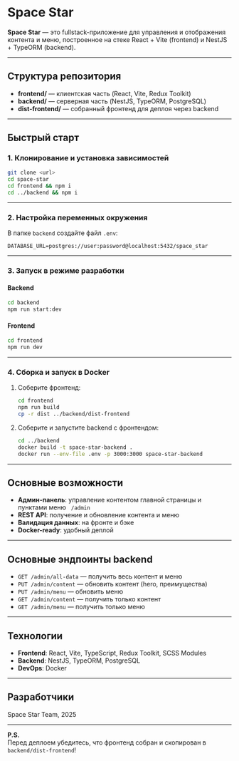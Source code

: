 # Space Star

**Space Star** — это fullstack-приложение для управления и отображения контента и меню, построенное на стеке React + Vite (frontend) и NestJS + TypeORM (backend).

---

## Структура репозитория

- **frontend/** — клиентская часть (React, Vite, Redux Toolkit)
- **backend/** — серверная часть (NestJS, TypeORM, PostgreSQL)
- **dist-frontend/** — собранный фронтенд для деплоя через backend

---

## Быстрый старт

### 1. Клонирование и установка зависимостей

```bash
git clone <url>
cd space-star
cd frontend && npm i
cd ../backend && npm i
```

---

### 2. Настройка переменных окружения

В папке `backend` создайте файл `.env`:

```
DATABASE_URL=postgres://user:password@localhost:5432/space_star
```

---

### 3. Запуск в режиме разработки

#### Backend

```bash
cd backend
npm run start:dev
```

#### Frontend

```bash
cd frontend
npm run dev
```

---

### 4. Сборка и запуск в Docker

1. Соберите фронтенд:

    ```bash
    cd frontend
    npm run build
    cp -r dist ../backend/dist-frontend
    ```

2. Соберите и запустите backend с фронтендом:

    ```bash
    cd ../backend
    docker build -t space-star-backend .
    docker run --env-file .env -p 3000:3000 space-star-backend
    ```

---

## Основные возможности

- **Админ-панель**: управление контентом главной страницы и пунктами меню ` /admin`
- **REST API**: получение и обновление контента и меню
- **Валидация данных**: на фронте и бэке
- **Docker-ready**: удобный деплой

---

## Основные эндпоинты backend

- `GET /admin/all-data` — получить весь контент и меню
- `PUT /admin/content` — обновить контент (hero, преимущества)
- `PUT /admin/menu` — обновить меню
- `GET /admin/content` — получить только контент
- `GET /admin/menu` — получить только меню

---

## Технологии

- **Frontend**: React, Vite, TypeScript, Redux Toolkit, SCSS Modules
- **Backend**: NestJS, TypeORM, PostgreSQL
- **DevOps**: Docker

---

## Разработчики

Space Star Team, 2025

---

**P.S.**  
Перед деплоем убедитесь, что фронтенд собран и скопирован в `backend/dist-frontend`!